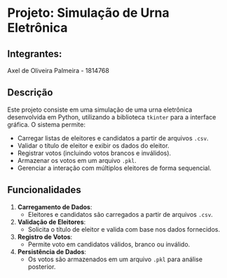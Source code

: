 # Projeto: Simulação de Urna Eletrônica

## Integrantes:
Axel de Oliveira Palmeira - 1814768

## Descrição
Este projeto consiste em uma simulação de uma urna eletrônica desenvolvida em Python, utilizando a biblioteca `tkinter` para a interface gráfica. O sistema permite:

- Carregar listas de eleitores e candidatos a partir de arquivos `.csv`.
- Validar o título de eleitor e exibir os dados do eleitor.
- Registrar votos (incluindo votos brancos e inválidos).
- Armazenar os votos em um arquivo `.pkl`.
- Gerenciar a interação com múltiplos eleitores de forma sequencial.

## Funcionalidades
1. **Carregamento de Dados**:
   - Eleitores e candidatos são carregados a partir de arquivos `.csv`.
2. **Validação de Eleitores**:
   - Solicita o título de eleitor e valida com base nos dados fornecidos.
3. **Registro de Votos**:
   - Permite voto em candidatos válidos, branco ou inválido.
4. **Persistência de Dados**:
   - Os votos são armazenados em um arquivo `.pkl` para análise posterior.

